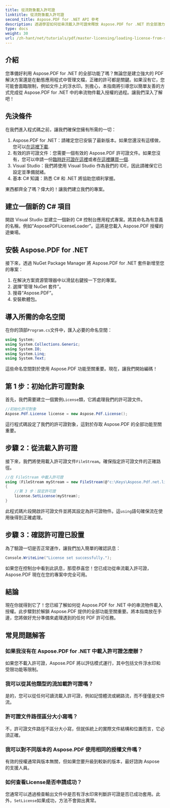 ```yaml
---
title: 從流對象載入許可證
linktitle: 從流對象載入許可證
second_title: Aspose.PDF for .NET API 參考
description: 透過學習如何從串流載入許可證來釋放 Aspose.PDF for .NET 的全部潛力。本綜合指南提供了逐步說明。
type: docs
weight: 30
url: /zh-hant/net/tutorials/pdf/master-licensing/loading-license-from-stream-object/
---
```

## 介紹

您準備好利用 Aspose.PDF for .NET 的全部功能了嗎？無論您是建立強大的 PDF 解決方案還是在動態應用程式中管理文檔，正確的許可都是關鍵。如果沒有它，您可能會面臨限制，例如文件上的浮水印。別擔心，本指南將引導您以簡單友善的方式完成從 Aspose.PDF for .NET 中的串流物件載入授權的過程。讓我們深入了解吧！

## 先決條件

在我們進入程式碼之前，讓我們確保您擁有所需的一切：

1.  Aspose.PDF for .NET：請確定您已安裝了最新版本。如果您還沒有這樣做，您可以[在這裡下載](https://releases.aspose.com/pdf/net/).
2. 有效的許可證文件：您需要一個有效的 Aspose.PDF 許可證文件。如果您沒有，您可以申請一份[臨時許可證在這裡](https://purchase.aspose.com/temporary-license/)或者[在這裡購買一個](https://purchase.aspose.com/buy).
3. Visual Studio：我們將使用 Visual Studio 作為我們的 IDE，因此請確保它已設定並準備就緒。
4. 基本 C# 知識：熟悉 C# 和 .NET 將協助您順利掌握。

東西都齊全了嗎？偉大的！讓我們建立我們的專案。

## 建立一個新的 C# 項目

開啟 Visual Studio 並建立一個新的 C# 控制台應用程式專案。將其命名為有意義的名稱，例如“AsposePDFLicenseLoader”。這將是您載入 Aspose.PDF 授權的遊樂場。

## 安裝 Aspose.PDF for .NET

接下來，透過 NuGet Package Manager 將 Aspose.PDF for .NET 套件新增至您的專案：

1. 在解決方案資源管理器中以滑鼠右鍵按一下您的專案。
2. 選擇“管理 NuGet 套件”。
3. 搜尋“Aspose.PDF”。
4. 安裝軟體包。

## 導入所需的命名空間

在你的頂部`Program.cs`文件中，匯入必要的命名空間：

```csharp
using System;
using System.Collections.Generic;
using System.IO;
using System.Linq;
using System.Text;
```

這些命名空間對於使用 Aspose.PDF 功能至關重要。現在，讓我們開始編碼！

## 第 1 步：初始化許可證對象

首先，我們需要建立一個實例`License`類，它將處理我們的許可證文件。

```csharp
//初始化許可對象
Aspose.Pdf.License license = new Aspose.Pdf.License();
```

這行程式碼設定了我們的許可證對象，這對於存取 Aspose.PDF 的全部功能至關重要。

## 步驟 2：從流載入許可證

接下來，我們將使用載入許可證文件`FileStream`。確保指定許可證文件的正確路徑。

```csharp
//在 FileStream 中載入許可證
using (FileStream myStream = new FileStream(@"c:\Keys\Aspose.Pdf.net.lic", FileMode.Open))
{
    //第 3 步：設定許可證
    license.SetLicense(myStream);
}
```

此程式碼片段開啟許可證文件並將其設定為許可證物件。這`using`語句確保流在使用後得到正確處理。

## 步驟 3：確認許可證已設置

為了驗證一切是否正常運作，讓我們加入簡單的確認訊息：

```csharp
Console.WriteLine("License set successfully.");
```

如果您在控制台中看到此訊息，那麼恭喜您！您已成功從串流載入許可證，Aspose.PDF 現在在您的專案中完全可用。

## 結論

現在你就得到它了！您已經了解如何從 Aspose.PDF for .NET 中的串流物件載入授權。此步驟對於解鎖 Aspose.PDF 提供的全部功能至關重要。將本指南放在手邊，您將做好充分準備來處理遇到的任何 PDF 許可任務。

## 常見問題解答

### 如果我沒有在 Aspose.PDF for .NET 中載入許可證怎麼辦？  
如果您不載入許可證，Aspose.PDF 將以評估模式運行，其中包括文件浮水印和受限功能等限制。

### 我可以從其他類型的流加載許可證嗎？  
是的，您可以從任何可讀流載入許可證，例如記憶體流或網路流，而不僅僅是文件流。

### 許可證文件路徑區分大小寫嗎？  
不，許可證文件路徑不區分大小寫，但就係統上的實際文件結構和位置而言，它必須正確。

### 我可以對不同版本的 Aspose.PDF 使用相同的授權文件嗎？  
有效的授權通常與版本無關，但如果您要升級到較新的版本，最好諮詢 Aspose 的支援人員。

### 如何查看License是否申請成功？  
您通常可以透過檢查輸出文件中是否有浮水印來判斷許可證是否已成功套用。此外，`SetLicense`如果成功，方法不會拋出異常。